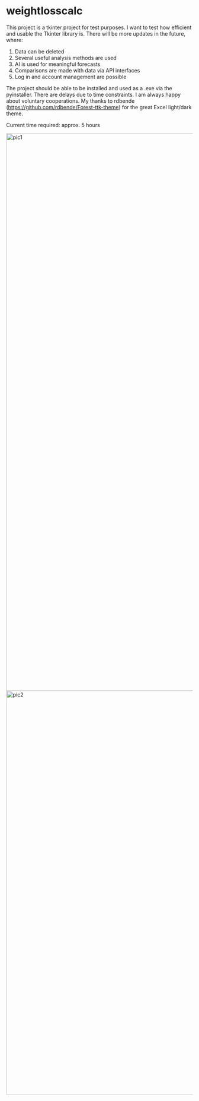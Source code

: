 # weightlosscalc
This project is a tkinter project for test purposes.
I want to test how efficient and usable the Tkinter library is. There will be more updates in the future, where: 
1. Data can be deleted 
2. Several useful analysis methods are used 
3. AI is used for meaningful forecasts 
4. Comparisons are made with data via API interfaces 
5. Log in and account management are possible

The project should be able to be installed and used as a .exe via the pyinstaller. 
There are delays due to time constraints. 
I am always happy about voluntary cooperations. 
My thanks to rdbende (https://github.com/rdbende/Forest-ttk-theme) for the great Excel light/dark theme.

Current time required: approx. 5 hours


<img width="1502" alt="pic1" src="https://user-images.githubusercontent.com/57535538/231606275-bc33fa3e-c384-42a9-8e82-2940d68697d7.PNG">
<img width="1088" alt="pic2" src="https://user-images.githubusercontent.com/57535538/231606287-feb029b9-ef10-4642-b864-6ee6fac31495.PNG">
